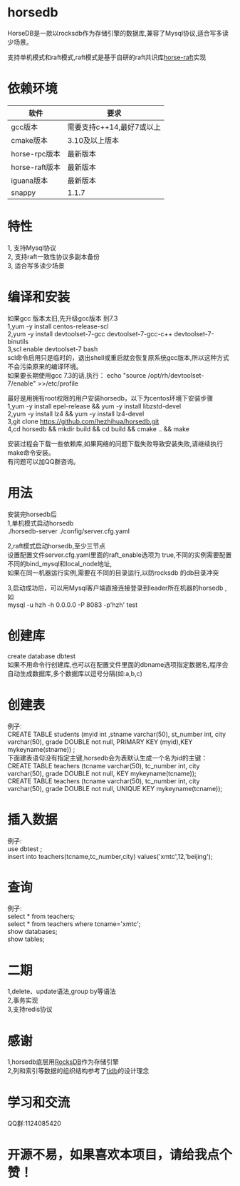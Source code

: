 # horsedb
HorseDB是一款以rocksdb作为存储引擎的数据库,兼容了Mysql协议,适合写多读少场景。

支持单机模式和raft模式,raft模式是基于自研的raft共识库[horse-raft](https://github.com/hezhihua/horse-raft)实现

# 依赖环境
| 软件	 | 要求 |
| ----- | ----- |
| gcc版本 | 需要支持c++14,最好7或以上 |
| cmake版本 | 3.10及以上版本 |
| horse-rpc版本 |  最新版本 |
| horse-raft版本 |  最新版本 |
| iguana版本 | 最新版本 |
| snappy | 1.1.7 |
# 特性
1, 支持Mysql协议  
2, 支持raft一致性协议多副本备份   
3, 适合写多读少场景  



# 编译和安装  
如果gcc 版本太旧,先升级gcc版本 到7.3    
1,yum -y install centos-release-scl     
2,yum -y install devtoolset-7-gcc devtoolset-7-gcc-c++ devtoolset-7-binutils   
3,scl enable devtoolset-7 bash  
scl命令启用只是临时的，退出shell或重启就会恢复原系统gcc版本,所以这种方式不会污染原来的编译环境。  
如果要长期使用gcc 7.3的话,执行：
echo "source /opt/rh/devtoolset-7/enable" >>/etc/profile   

最好是用拥有root权限的用户安装horsedb，以下为centos环境下安装步骤  
1,yum -y install epel-release && yum -y install libzstd-devel  
2,yum -y install lz4 && yum -y install lz4-devel  
3,git clone https://github.com/hezhihua/horsedb.git  
4,cd horsedb && mkdir build && cd build && cmake ..  && make 

 安装过程会下载一些依赖库,如果网络的问题下载失败导致安装失败,请继续执行make命令安装。  
 有问题可以加QQ群咨询。
# 用法  

安装完horsedb后  
1,单机模式启动horsedb  
  ./horsedb-server ./config/server.cfg.yaml    
  
2,raft模式启动horsedb,至少三节点   
  设置配置文件server.cfg.yaml里面的raft_enable选项为 true,不同的实例需要配置不同的bind_mysql和local_node地址,  
  如果在同一机器运行实例,需要在不同的目录运行,以防rocksdb 的db目录冲突
  
3,启动成功后，可以用Mysql客户端直接连接登录到leader所在机器的horsedb ,如   
mysql  -u hzh -h 0.0.0.0  -P 8083 -p'hzh' test   

# 创建库  
create database dbtest  
如果不用命令行创建库,也可以在配置文件里面的dbname选项指定数据名,程序会自动生成数据库,多个数据库以逗号分隔(如:a,b,c)  
  
# 创建表
  
例子:  
CREATE TABLE students (myid int ,stname varchar(50), st_number int, city varchar(50), grade DOUBLE not null,  PRIMARY KEY (myid),KEY mykeyname(stname))	;	  
下面建表语句没有指定主键,horsedb会为表默认生成一个名为id的主键：  
CREATE TABLE teachers (tcname varchar(50), tc_number int, city varchar(50), grade DOUBLE not null,  KEY mykeyname(tcname));  
CREATE TABLE teachers (tcname varchar(50), tc_number int, city varchar(50), grade DOUBLE not null, UNIQUE KEY mykeyname(tcname));   

# 插入数据 
例子:  
use dbtest  ;  
insert into teachers(tcname,tc_number,city) values('xmtc',12,'beijing');  

# 查询  
例子:  
select * from teachers;    
select * from teachers where tcname='xmtc';  
show databases;  
show tables;  

# 二期   
1,delete、update语法,group by等语法  
2,事务实现  
3,支持redis协议  

# 感谢
1,horsedb底层用[RocksDB](https://github.com/facebook/rocksdb)作为存储引擎  
2,列和索引等数据的组织结构参考了[tidb](https://github.com/pingcap/tidb)的设计理念  

# 学习和交流
QQ群:1124085420  
# 开源不易，如果喜欢本项目，请给我点个赞！  

